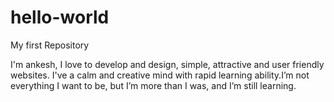 # hello-world
My first Repository

I'm ankesh, I love to develop and design, simple, attractive and user friendly websites.
I've a calm and creative mind with rapid learning ability.I’m not everything I want to be, 
but I’m more than I was, and I’m still learning.

